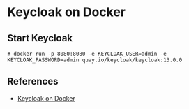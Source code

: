 # Keycloak on Docker

## Start Keycloak
```
# docker run -p 8080:8080 -e KEYCLOAK_USER=admin -e KEYCLOAK_PASSWORD=admin quay.io/keycloak/keycloak:13.0.0
```

## References
- [Keycloak on Docker](https://www.keycloak.org/getting-started/getting-started-docker)